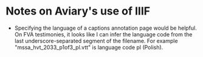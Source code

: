 # Notes on Aviary's use of IIIF

* Specifying the language of a captions annotation page would be helpful. On FVA testimonies, it looks like I can infer the language code from the last underscore-separated segment of the filename. For example "mssa_hvt_2033_p1of3_pl.vtt" is language code pl (Polish).

